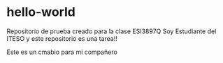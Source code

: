 # hello-world
Repositorio de prueba creado para la clase ESI3897Q
Soy Estudiante del ITESO y este repositorio es una tarea!!

Este es un cmabio para mi compañero
